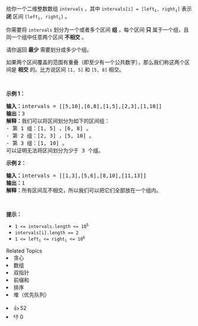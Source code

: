<p>给你一个二维整数数组&nbsp;<code>intervals</code>&nbsp;，其中&nbsp;<code>intervals[i] = [left<sub>i</sub>, right<sub>i</sub>]</code>&nbsp;表示 <strong>闭</strong>&nbsp;区间&nbsp;<code>[left<sub>i</sub>, right<sub>i</sub>]</code>&nbsp;。</p>

<p>你需要将&nbsp;<code>intervals</code> 划分为一个或者多个区间&nbsp;<strong>组</strong>&nbsp;，每个区间 <b>只</b>&nbsp;属于一个组，且同一个组中任意两个区间 <strong>不相交</strong>&nbsp;。</p>

<p>请你返回 <strong>最少</strong>&nbsp;需要划分成多少个组。</p>

<p>如果两个区间覆盖的范围有重叠（即至少有一个公共数字），那么我们称这两个区间是 <strong>相交</strong>&nbsp;的。比方说区间&nbsp;<code>[1, 5]</code> 和&nbsp;<code>[5, 8]</code>&nbsp;相交。</p>

<p>&nbsp;</p>

<p><strong>示例 1：</strong></p>

<pre>
<b>输入：</b>intervals = [[5,10],[6,8],[1,5],[2,3],[1,10]]
<b>输出：</b>3
<b>解释：</b>我们可以将区间划分为如下的区间组：
- 第 1 组：[1, 5] ，[6, 8] 。
- 第 2 组：[2, 3] ，[5, 10] 。
- 第 3 组：[1, 10] 。
可以证明无法将区间划分为少于 3 个组。
</pre>

<p><strong>示例 2：</strong></p>

<pre>
<b>输入：</b>intervals = [[1,3],[5,6],[8,10],[11,13]]
<b>输出：</b>1
<b>解释：</b>所有区间互不相交，所以我们可以把它们全部放在一个组内。</pre>

<p>&nbsp;</p>

<p><strong>提示：</strong></p>

<ul> 
 <li><code>1 &lt;= intervals.length &lt;= 10<sup>5</sup></code></li> 
 <li><code>intervals[i].length == 2</code></li> 
 <li><code>1 &lt;= left<sub>i</sub> &lt;= right<sub>i</sub> &lt;= 10<sup>6</sup></code></li> 
</ul>

<div><div>Related Topics</div><div><li>贪心</li><li>数组</li><li>双指针</li><li>前缀和</li><li>排序</li><li>堆（优先队列）</li></div></div><br><div><li>👍 52</li><li>👎 0</li></div>